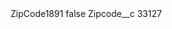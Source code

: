 <?xml version="1.0" encoding="UTF-8"?>
<CustomMetadata xmlns="http://soap.sforce.com/2006/04/metadata" xmlns:xsi="http://www.w3.org/2001/XMLSchema-instance" xmlns:xsd="http://www.w3.org/2001/XMLSchema">
    <label>ZipCode1891</label>
    <protected>false</protected>
    <values>
        <field>Zipcode__c</field>
        <value xsi:type="xsd:string">33127</value>
    </values>
</CustomMetadata>
